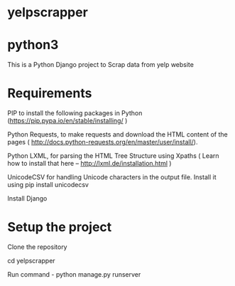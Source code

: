 # yelpscrapper

# python3
This is a Python Django project to Scrap data from yelp website

# Requirements


PIP to install the following packages in Python (https://pip.pypa.io/en/stable/installing/ )

Python Requests, to make requests and download the HTML content of the pages ( http://docs.python-requests.org/en/master/user/install/).

Python LXML, for parsing the HTML Tree Structure using Xpaths ( Learn how to install that here – http://lxml.de/installation.html )

UnicodeCSV for handling Unicode characters in the output file. Install it using pip install unicodecsv

Install Django


# Setup the project

Clone the repository

cd yelpscrapper

Run command - python manage.py runserver 


